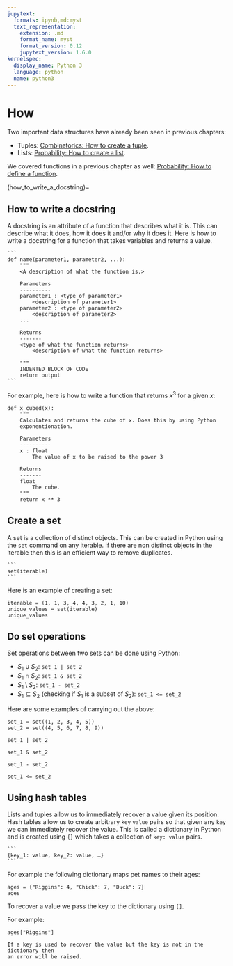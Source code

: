```yaml
---
jupytext:
  formats: ipynb,md:myst
  text_representation:
    extension: .md
    format_name: myst
    format_version: 0.12
    jupytext_version: 1.6.0
kernelspec:
  display_name: Python 3
  language: python
  name: python3
---
```


# How

Two important data structures have already been seen in previous chapters:

- Tuples: [Combinatorics: How to create a tuple](create_a_tuple).
- Lists: [Probability: How to create a list](create_a_list).

We covered functions in a previous chapter as well: [Probability: How to define
a function](define_a_function).

(how_to_write_a_docstring)=

## How to write a docstring

A docstring is an attribute of a function that describes what it is. This can
describe what it does, how it does it and/or why it does it.
Here is how to write a docstring for a function that takes variables and returns
a value.

````{tip}
```
def name(parameter1, parameter2, ...):
    """
    <A description of what the function is.>

    Parameters
    ----------
    parameter1 : <type of parameter1>
        <description of parameter1>
    parameter2 : <type of parameter2>
        <description of parameter2>
    ...

    Returns
    -------
    <type of what the function returns>
        <description of what the function returns>

    """
    INDENTED BLOCK OF CODE
    return output
```
````

For example, here is how to write a function that returns $x ^ 3$ for a given
$x$:

```{code-cell} ipython3
def x_cubed(x):
    """
    Calculates and returns the cube of x. Does this by using Python
    exponentionation.

    Parameters
    ----------
    x : float
        The value of x to be raised to the power 3

    Returns
    -------
    float
        The cube.
    """
    return x ** 3
```

## Create a set

A set is a collection of distinct objects. This can be created in Python using
the `set` command on any iterable. If there are non distinct objects in the
iterable then this is an efficient way to remove duplicates.

````{tip}
```
set(iterable)
```
````

Here is an example of creating a set:

```{code-cell} ipython3
iterable = (1, 1, 3, 4, 4, 3, 2, 1, 10)
unique_values = set(iterable)
unique_values
```

## Do set operations

Set operations between two sets can be done using Python:

- $S_1 \cup S_2$: `set_1 | set_2`
- $S_1 \cap S_2$: `set_1 & set_2`
- $S_1 \setminus S_2$: `set_1 - set_2`
- $S_1 \subseteq S_2$ (checking if $S_1$ is a subset of $S_2$): `set_1 <= set_2`

Here are some examples of carrying out the above:

```{code-cell} ipython3
set_1 = set((1, 2, 3, 4, 5))
set_2 = set((4, 5, 6, 7, 8, 9))

set_1 | set_2
```

```{code-cell} ipython3
set_1 & set_2
```

```{code-cell} ipython3
set_1 - set_2
```

```{code-cell} ipython3
set_1 <= set_2
```

## Using hash tables

Lists and tuples allow us to immediately recover a value given its position.
Hash tables allow us to create arbitrary `key` `value` pairs so that given any
`key` we can immediately recover the value. This is called a dictionary in
Python and is created using `{}` which takes a collection of `key: value`
pairs.

````{tip}
```
{key_1: value, key_2: value, …}
```
````

For example the following dictionary maps pet names to their ages:

```{code-cell} ipython3
ages = {"Riggins": 4, "Chick": 7, "Duck": 7}
ages
```

To recover a value we pass the key to the dictionary using `[]`.

For example:

```{code-cell} ipython3
ages["Riggins"]
```

```{attention}
If a key is used to recover the value but the key is not in the dictionary then
an error will be raised.
```
